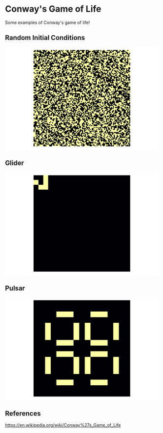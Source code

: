 # Conway's Game of Life

Some examples of Conway's game of life!

## Random Initial Conditions

![animation](./random.gif)

## Glider

![animation](./glider.gif)

## Pulsar

![animation](./pulsar.gif)

## References

https://en.wikipedia.org/wiki/Conway%27s_Game_of_Life